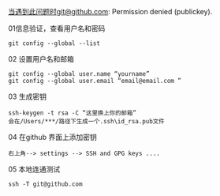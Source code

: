 当遇到此问题时git@github.com: Permission denied (publickey). 

    
01信息验证，查看用户名和密码

    git config --global --list
02 设置用户名和邮箱
    
    git config --global user.name “yourname”
    git config --global user.email “email@email.com ”
03 生成密钥 
    
    ssh-keygen -t rsa -C “这里换上你的邮箱”
    会在/Users/***/路径下生成一个.ssh\id_rsa.pub文件

04  在github 界面上添加密钥

    右上角--> settings --> SSH and GPG keys ....

05 本地连通测试
    
    ssh -T git@github.com 

